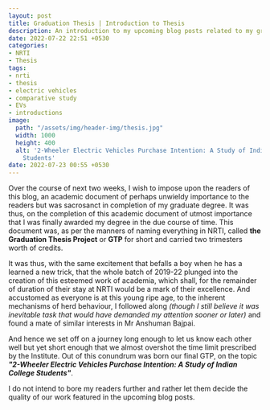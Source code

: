 ```yaml
---
layout: post
title: Graduation Thesis | Introduction to Thesis
description: An introduction to my upcoming blog posts related to my graduation thesis.
date: 2022-07-22 22:51 +0530
categories:
- NRTI
- Thesis
tags:
- nrti
- thesis
- electric vehicles
- comparative study
- EVs
- introductions
image:
  path: "/assets/img/header-img/thesis.jpg"
  width: 1000
  height: 400
  alt: '2-Wheeler Electric Vehicles Purchase Intention: A Study of Indian College
    Students'
date: 2022-07-23 00:55 +0530
---
```

Over the course of next two weeks, I wish to impose upon the readers of this blog, an academic document of perhaps unwieldy importance to the readers but was sacrosanct in completion of my graduate degree. It was thus, on the completion of this academic document of utmost importance that I was finally awarded my degree in the due course of time. This document was, as per the manners of naming everything in NRTI, called **the Graduation Thesis Project** or **GTP** for short and carried two trimesters worth of credits. <br/>

It was thus, with the same excitement that befalls a boy when he has a learned a new trick, that the whole batch of 2019-22 plunged into the creation of this esteemed work of academia, which shall, for the remainder of duration of their stay at NRTI would be a mark of their excellence. And accustomed as everyone is at this young ripe age, to the inherent mechanisms of herd behaviour, I followed along *(though I still believe it was inevitable task that would have demanded my attention sooner or later)* and found a mate of similar interests in Mr Anshuman Bajpai. <br/>

And hence we set off on a journey long enough to let us know each other well but yet short enough that we almost overshot the time limit prescribed by the Institute. Out of this conundrum was born our final GTP, on the topic ***"2-Wheeler Electric Vehicles Purchase Intention: A Study of Indian College Students"***. <br/>

I do not intend to bore my readers further and rather let them decide the quality of our work featured in the upcoming blog posts.